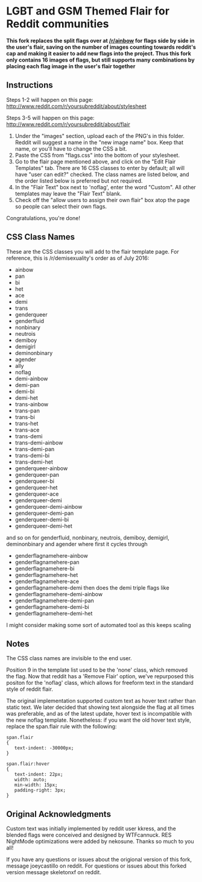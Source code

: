 LGBT and GSM Themed Flair for Reddit communities
========================================

**This fork replaces the split flags over at [/r/ainbow](http://www.reddit.com/r/ainbow/) 
for flags side by side in the user's flair, saving on the number of images 
counting towards reddit's cap and making it easier to add new flags into the project.
Thus this fork only contains 16 images of flags, but still supports many 
combinations by placing each flag image in the user's flair together**


Instructions
------------

Steps 1-2 will happen on this page: 
http://www.reddit.com/r/yoursubreddit/about/stylesheet

Steps 3-5 will happen on this page: 
http://www.reddit.com/r/yoursubreddit/about/flair

1. Under the "images" section, upload each of the PNG's in this folder. 
   Reddit will suggest a name in the "new image name" box. Keep that 
   name, or you'll have to change the CSS a bit. 
2. Paste the CSS from "flags.css" into the bottom of your stylesheet.
3. Go to the flair page mentioned above, and click on the "Edit Flair
   Templates" tab. There are 16 CSS classes to enter by default; all 
   will have "user can edit?" checked. The class names are listed below, 
   and the order listed below is preferred but not required. 
4. In the "Flair Text" box next to 'noflag', enter the word "Custom". 
   All other templates may leave the "Flair Text" blank. 
5. Check off the "allow users to assign their own flair" box atop the 
   page so people can select their own flags. 
   
Congratulations, you're done!
   
CSS Class Names
---------------

These are the CSS classes you will add to the flair template page. For 
reference, this is /r/demisexuality's order as of July 2016: 

 * ainbow
 * pan
 * bi
 * het
 * ace
 * demi
 * trans
 * genderqueer
 * genderfluid
 * nonbinary
 * neutrois
 * demiboy
 * demigirl
 * deminonbinary
 * agender
 * ally
 * noflag
 * demi-ainbow
 * demi-pan
 * demi-bi
 * demi-het
 * trans-ainbow
 * trans-pan
 * trans-bi
 * trans-het
 * trans-ace
 * trans-demi
 * trans-demi-ainbow
 * trans-demi-pan
 * trans-demi-bi
 * trans-demi-het
 * genderqueer-ainbow
 * genderqueer-pan
 * genderqueer-bi
 * genderqueer-het
 * genderqueer-ace
 * genderqueer-demi
 * genderqueer-demi-ainbow
 * genderqueer-demi-pan
 * genderqueer-demi-bi
 * genderqueer-demi-het
 
and so on for genderfluid, nonbinary, neutrois, demiboy, demigirl, 
deminonbinary and agender where first it cycles through 
* genderflagnamehere-ainbow
* genderflagnamehere-pan
* genderflagnamehere-bi
* genderflagnamehere-het
* genderflagnamehere-ace
* genderflagnamehere-demi
then does the demi triple flags like
* genderflagnamehere-demi-ainbow
* genderflagnamehere-demi-pan
* genderflagnamehere-demi-bi
* genderflagnamehere-demi-het

I might consider making some sort of automated tool as this keeps scaling

Notes
-----

The CSS class names are invisible to the end user. 

Position 9 in the template list used to be the 'none' class, which removed 
the flag. Now that reddit has a 'Remove Flair' option, we've repurposed 
this positon for the 'noflag' class, which allows for freeform text in the 
standard style of reddit flair.

The original implementation supported custom text as hover text rather 
than static text. We later decided that showing text alongside the flag at 
all times was preferable, and as of the latest update, hover text is 
incompatible with the new noflag template. Nonetheless: if you want the old 
hover text style, replace the span.flair rule with the following: 

	span.flair
	{
	   text-indent: -30000px;
	}
	
	span.flair:hover
	{ 
	   text-indent: 22px;
	   width: auto;
	   min-width: 15px;
	   padding-right: 3px;
	}

Original Acknowledgments
---------------

Custom text was initially implemented by reddit user kkress, and the 
blended flags were conceived and designed by WTFcannuck. RES NightMode
optimizations were added by nekosune. Thanks so much to you all! 

If you have any questions or issues about the origional version of this fork, 
message joeycastillo on reddit. For questions or issues about this forked 
version message skeletonxf on reddit.
